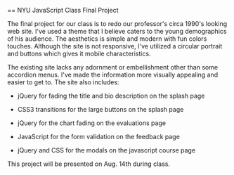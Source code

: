 == NYU JavaScript Class Final Project

The final project for our class is to redo our professor's circa 1990's looking web site. I've used a theme that I believe caters to the young demographics of his audience.  The aesthetics is simple and modern with fun colors touches.  Although the site is not responsive, I've utilized a circular portrait and buttons which gives it mobile characteristics.  

The existing site lacks any adornment or embellishment other than some accordion menus.  I've made the information more visually appealing and easier to get to. The site also includes:

* jQuery for fading the title and bio description on the splash page

* CSS3 transitions for the large buttons on the splash page

* jQuery for the chart fading on the evaluations page

* JavaScript for the form validation on the feedback page

* jQuery and CSS for the modals on the javascript course page


This project will be presented on Aug. 14th during class.